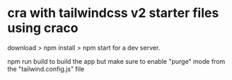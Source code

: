 # cra with tailwindcss v2 starter files using craco

download > npm install > npm start for a dev server.

npm run build to build the app but make sure to enable "purge" mode from the "tailwind.config.js" file
